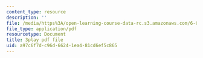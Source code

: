 ```yaml
---
content_type: resource
description: ''
file: /media/https%3A/open-learning-course-data-rc.s3.amazonaws.com/6-004-computation-structures-spring-2017/a97c6f7dc96d66241ea481cd6ef5c865_wP-ODG_e1i0.pdf
file_type: application/pdf
resourcetype: Document
title: 3play pdf file
uid: a97c6f7d-c96d-6624-1ea4-81cd6ef5c865
---
```

